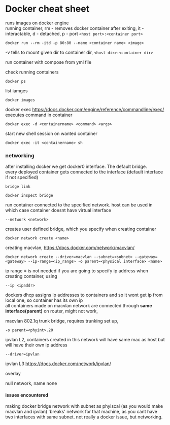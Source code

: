 # Docker cheat sheet
runs images on docker engine  
running container, rm - removes docker container after exiting, it - interactable, d - detached, p - port `<host port>:<container port>`  
```
docker run --rm -itd -p 80:80 --name <container name> <image>
```

-v  tells to mount given dir to container dir, `<host dir>:<container dir>`  

run container with compose from yml file  


check running containers  
```
docker ps
```
list iamges  
```
docker images
```

docker exec https://docs.docker.com/engine/reference/commandline/exec/  
executes command in container  
```
docker exec -d <containername> <command> <args>
```
start new shell session on wanted container  
```
docker exec -it <containername> sh
```

### networking
after installing docker we get docker0 interface. The default bridge.  
every deployed container gets connected to the interface (default interface if not specified)  
```
bridge link
```
```
docker inspect bridge
```

run container connected to the specified network. host can be used in which case container doesnt have virtual interface  
```
--network <network> 
```

creates user defined bridge, which you specify when creating container  

```
docker network create <name>
```

creating macvlan, https://docs.docker.com/network/macvlan/  
```
docker network create --driver=macvlan --subnet=<subnet> --gateway=<gateway> --ip-range=<ip_range> -o parent=<physical interface> <name>
```
ip range =  is not needed if you are going to specify ip address when creating container, using  
```
--ip <ipaddr>
```
dockers dhcp assigns ip addresses to containers and so it wont get ip from local one, so container has its own ip  
all containers made on macvlan network are connected through **same interface(parent)** on router,  might not work,  

macvlan 802.1q trunk bridge, requires trunking set up,  
```
-o parent=<phyint>.20
```

ipvlan L2, containers created in this network will have same mac as host but will have their own ip address  
```
--driver=ipvlan
```

ipvlan L3 https://docs.docker.com/network/ipvlan/  

overlay  

null network, name none  

#### issues encountered
making docker bridge network with subnet as phyiscal (as you would make macvlan and ipvlan) 'breaks' network for that machine, as you cant have two interfaces with same subnet. not really a docker issue, but networking.  